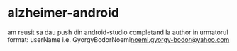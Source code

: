# alzheimer-android
am reusit sa dau push din android-studio completand la author in urmatorul format:
userName<emailadress>
i.e. GyorgyBodorNoemi<noemi.gyorgy-bodor@yahoo.com>
